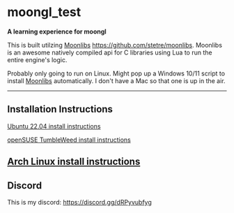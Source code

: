 # moongl_test

**A learning experience for moongl**

This is built utilzing [Moonlibs](https://github.com/stetre/moonlibs) https://github.com/stetre/moonlibs. Moonlibs is an awesome natively compiled api for C libraries using Lua to run the entire engine's logic.

Probably only going to run on Linux. Might pop up a Windows 10/11 script to install [Moonlibs](https://github.com/stetre/moonlibs) automatically. I don't have a Mac so that one is up in the air.


---
## Installation Instructions

[Ubuntu 22.04 install instructions](https://github.com/jordan4ibanez/moongl_test/blob/main/install_instructions/ubuntu2204.md)

[openSUSE TumbleWeed install instructions](https://github.com/jordan4ibanez/moongl_test/blob/main/install_instructions/openSUSE.md)

[Arch Linux install instructions](https://github.com/jordan4ibanez/moongl_test/blob/main/install_instructions/arch.md)
---
## Discord
This is my discord: https://discord.gg/dRPyvubfyg
